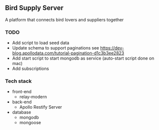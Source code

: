 ## Bird Supply Server

A platform that connects bird lovers and suppliers together

### TODO
 * Add script to load seed data
 * Update schema to support paginations see https://dev-blog.apollodata.com/tutorial-pagination-d1c3b3ee2823
 * Add start script to start mongodb as service (auto-start script done on mac)
 * Add subscriptions

### Tech stack
  * front-end
    * relay-modern
  * back-end
    * Apollo Restify Server
  * database
    * mongodb
    * mongoose

